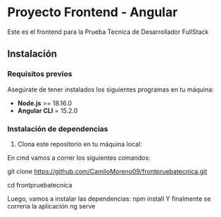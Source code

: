 # Proyecto Frontend - Angular

Este es el frontend para la Prueba Tecnica de Desarrollador FullStack
## Instalación

### Requisitos previos

Asegúrate de tener instalados los siguientes programas en tu máquina:

- **Node.js** >=  18.16.0
- **Angular CLI** = 15.2.0

### Instalación de dependencias

1. Clona este repositorio en tu máquina local:

En cmd vamos a correr los siguientes comandos:

   git clone https://github.com/CamiloMoreno09/frontpruebatecnica.git
   
   cd frontpruebatecnica

Luego, vamos a instalar las dependencias:
npm install
Y finalmente se correria la aplicación
ng serve

